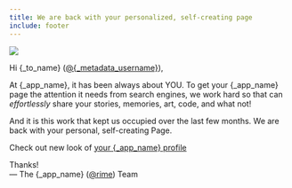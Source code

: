 ```yaml
---
title: We are back with your personalized, self-creating page
include: footer
---
```


![](https://s3.amazonaws.com/trolley/attachments/20160927-090912_9y9I3QmgL8.gif)

Hi {_to_name} ([@{_metadata_username}]({_app_base_url}/{@_metadata_username})),

At {_app_name}, it has been always about YOU. To get your {_app_name} page the attention it needs from search engines, we work hard so that can *effortlessly* share your stories, memories, art, code, and what not!  

And it is this work that kept us occupied over the last few months. We are back with your personal, self-creating Page.

Check out new look of [your {_app_name} profile]({_app_base_url}/{@_metadata_username})

Thanks!  
&mdash; The {_app_name} ([@rime]({_app_base_url}/@rime])) Team
